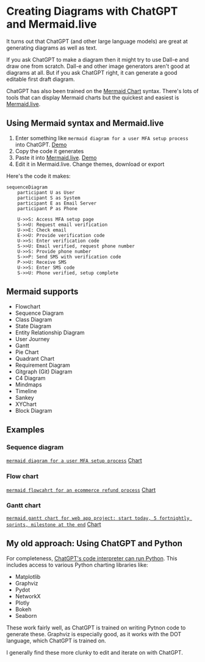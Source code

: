 # Creating Diagrams with ChatGPT and Mermaid.live

It turns out that ChatGPT (and other large language models) are great at generating diagrams as well as text.

If you ask ChatGPT to make a diagram then it might try to use Dall-e and draw one from scratch. Dall-e and other image generators aren't good at diagrams at all.
But if you ask ChatGPT right, it can generate a good editable first draft diagram.

ChatGPT has also been trained on the [Mermaid Chart](https://mermaid.js.org/) syntax. There's lots of tools that can display Mermaid charts but the quickest and easiest is [Mermaid.live](https://mermaid.live/).

## Using Mermaid syntax and Mermaid.live

1. Enter something like `mermaid diagram for a user MFA setup process` into ChatGPT. [Demo](https://chat.openai.com/share/06a0d00a-56a0-4c52-abe4-d8ba89504282)
2. Copy the code it generates
3. Paste it into [Mermaid.live](https://mermaid.live/). [Demo](https://mermaid.live/edit#pako:eNp1UkFuwjAQ_Iq15xRB0sTgQyXUpjekqBGXKhfXWcAqsVPboaWIv9dOQAJBc7J2Z2ZnJ3sAoWsEBha_OlQCXyRfG95Uiviv5cZJIVuuHFkSbsnSorltlaFV7q3DO7w8NPOGyy0p0ezu8YsAKTZaYaWG7vLh6alkZC4EWksWr3Ni0XWtZ61xQJQesWTkLdi2jmA_wKvLlRTcSX0hlDPyvEHxOYCGej7QC6N3ssYrIgmJXNnIlUPzH-ZkJL8wgHVEzMlYG9Yiqms-zpufRM-jbwFBsWA-LVWTclGSb-k2_00vzjEIlDsM8DvOg8iN4T7vC8NDwEI37Radh0IEDRq_Ve2v4xCoFbgNNlgB888aV7zbugoqdfRQ3jld7pUA5kyHEXRtzd35mICt-Nb6qv_bwA7wAyymyYgm8WxKx5N4msaPaQT7UJ6NkllMU5plGaWT6TGCX629wniU0emMjh_TbBInSRpHgLV02iyG--3PuJ_w3uODjeMfY0Tp7A)
4. Edit it in Mermaid.live. Change themes, download or export

Here's the code it makes:

```
sequenceDiagram
    participant U as User
    participant S as System
    participant E as Email Server
    participant P as Phone

    U->>S: Access MFA setup page
    S->>U: Request email verification
    U->>E: Check email
    E->>U: Provide verification code
    U->>S: Enter verification code
    S->>U: Email verified, request phone number
    U->>S: Provide phone number
    S->>P: Send SMS with verification code
    P->>U: Receive SMS
    U->>S: Enter SMS code
    S->>U: Phone verified, setup complete
```

## Mermaid supports

- Flowchart
- Sequence Diagram
- Class Diagram
- State Diagram
- Entity Relationship Diagram
- User Journey
- Gantt
- Pie Chart
- Quadrant Chart
- Requirement Diagram
- Gitgraph (Git) Diagram
- C4 Diagram
- Mindmaps
- Timeline
- Sankey
- XYChart
- Block Diagram


## Examples

### Sequence diagram

[`mermaid diagram for a user MFA setup process`](https://chat.openai.com/share/06a0d00a-56a0-4c52-abe4-d8ba89504282) [Chart](https://mermaid.live/edit#pako:eNp1UkFuwjAQ_Iq15xQREwj1AQm16Q0pasSlysV1FrBK7NR2aCni77UTkEBATtbuzOzsZA8gdIXAwOJ3i0rgq-Rrw-tSEf813DgpZMOVI0vCLVlaNLetIrSKvXV4h5eFZlZzuSUFmt09fh4g-UYrLFXfXT7NZgUjcyHQWrJ4mxOLrm08a409ovCIJSPvwbZ1BLsBXl2upOBO6guhjJGXDYqvHtTXs56eG72TFV4RSUjkykamHJpHmJOR7MIAVhExJ2NNWIuotv48b34SPY--BQTFnPm0VEWKRUF-pNs8mp6fYxAodxjgd5wHkRvDXd4XhvuAha6bLToPhQhqNH6ryl_HIVBLcBussQTmnxWueLt1JZTq6KG8dbrYKwHMmRYjaJuKu_MxAVvxrfVV_7eBHeAXWDIaTNLhZEJpOo6n8XAUwR5YPB0P6HBKn9N44us0To4R_GntFeLBeEqTZ5qkwzSJaUojwEo6bRb9_XZn3E346PDBxvEfV9rpxA)

### Flow chart

[`mermaid flowcahrt for an ecommerce refund process`](https://chat.openai.com/share/50ea95ff-9d38-47cb-8bd5-64fbd5877a89) [Chart](https://mermaid.live/edit#pako:eNp1U91v0zAQ_1csP2dVk6Zploch1myjIMY0JiFo9mDiS2vR2MEfdCXq_84lTqYWhJ9O5_t93J3d0lJxoBmtdmpfbpm25CkvJMHzdr10xqoaNHmEnw6MNRhUTvJncnFxRa7blSF2C0T7W7IXdivkkLJOS8xIrvZvjp7wGmHkK5gevWy_MA9vtOKutISzmm2AE6WJVJbgLQdTavEd-BnDveoJVmtvhuQgBfCMfHKWqOpc-tnjlqfK-XolhRXMwtAOedCqBGNOiweRm39cOukMmmQIw16VFhsh2Y40rPzBMNyMVm_OJE9yA_P7v-0_jALGz0CD5wQ--Mp73G27VLISun51pKEE0dhB97bTeOxSv5CnQ9yth_7G7Z0U3uOgz4rf_c9WtxI_2ldDdz3iw4hYGeM6BHKK6kDGx4PFNKAY1ExwfGhtBy4ozrSGgmYYcqiY29mCFvKIpcxZ9fkgS5pZ7SCgruG4q1ywjWY1zSq2M5htmKRZS19oFs8myWKaJFG0mIdpOJ0F9ECzMJ1PomkaXS7CBPNRGB8D-lspZAgn8zSKL6M4TWdpPE-SMKDAhVX6o_8L_ZfoJb71gM7H8Q8c_gBz)

### Gantt chart

[`mermaid gantt chart for web app project: start today, 5 fortnightly sprints, milestone at the end`](https://chat.openai.com/share/6c95d0ec-a104-4655-a2da-0034221f41b2) [Chart](https://mermaid.live/edit#pako:eNp1ksFugzAMhl8l8jlUJIQWuE1CvSFN62HaxCVr3DYSJAhCt67quy9At7FV9cly_u93ZPsMW6sQMthL41xpiA8lHa5tW0tHyIuPoCiCPJ_enHYVkime8Y08NA3J8YiVbWo0jmy2B1R9haWZ9B1unbaGPFbSGG32U3XTtNqLGfmNTFmDdGyPHaOEh1wEoQj4khIm1B-OzznpGxwH0nOcErlz2F49_nPRnPvJvDaacfyWE_c4MeOiWy6-x8UzTly5v_MqdIWd8yOZymttZEWe8Kjx_duw9pKZj_dk3gYo1Oh3p5Vf6nmgS3AHrLGEzKcKd7KvXAmluXip7J3dnMwWMtf2SKFvhuXnWu5bWUO2k1Xnq400kJ3hA7I0XKSJYDEXIoyTJYUTZJyli5ClUSSWcbJKeXqh8Gmtx9lCpKngbNhlkrBVvKKASjvbFtPRjbc3-r-OwPCJyxc6ELiW)

## My old approach: Using ChatGPT and Python

For completeness, [ChatGPT's code interpreter can run Python](https://medium.com/@dave1010/exploring-chatgpt-code-interpreter-5d0872d67058).
This includes access to various Python charting libraries like:

- Matplotlib
- Graphviz
- Pydot
- NetworkX
- Plotly
- Bokeh
- Seaborn

These work fairly well, as ChatGPT is trained on writing Pytnon code to generate these. Graphviz is especially good, as it works with the DOT language, which ChatGPT is trained on.

I generally find these more clunky to edit and iterate on with ChatGPT.


